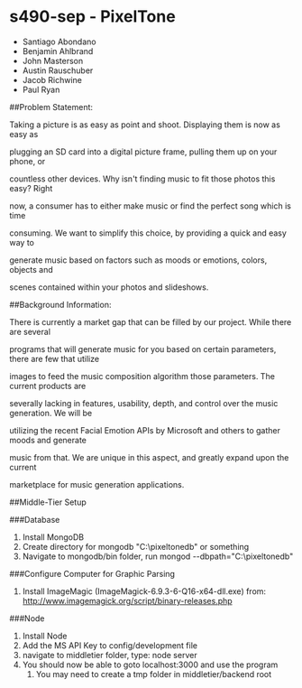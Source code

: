# s490-sep - PixelTone


- Santiago Abondano
- Benjamin Ahlbrand
- John Masterson
- Austin Rauschuber
- Jacob Richwine
- Paul Ryan

##Problem Statement:

Taking a picture is as easy as point and shoot. Displaying them is now as easy as 

plugging an SD card into a digital picture frame, pulling them up on your phone, or 

countless other devices. Why isn't finding music to fit those photos this easy? Right 

now, a consumer has to either make music or find the perfect song which is time 

consuming. We want to simplify this choice, by providing a quick and easy way to 

generate music based on factors such as moods or emotions, colors, objects and 

scenes contained within your photos and slideshows.


##Background Information:

There is currently a market gap that can be filled by our project.  While there are several 

programs that will generate music for you based on certain parameters, there are few that utilize 

images to feed the music composition algorithm those parameters.  The current products are 

severally lacking in features, usability, depth, and control over the music generation.  We will be 

utilizing the recent Facial Emotion APIs by Microsoft and others to gather moods and generate 

music from that.  We are unique in this aspect, and greatly expand upon the current 

marketplace for music generation applications.

##Middle-Tier Setup

###Database

1. Install MongoDB
2. Create directory for mongodb "C:\pixeltonedb" or something
3. Navigate to mongodb/bin folder, run mongod --dbpath="C:\pixeltonedb"

###Configure Computer for Graphic Parsing
1. Install ImageMagic (ImageMagick-6.9.3-6-Q16-x64-dll.exe) from: http://www.imagemagick.org/script/binary-releases.php

###Node
1. Install Node
2. Add the MS API Key to config/development file
3. navigate to middletier folder, type: node server
4. You should now be able to goto localhost:3000 and use the program
	1. You may need to create a tmp folder in middletier/backend root